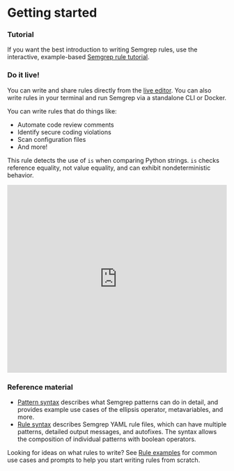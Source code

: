 # Getting started

### Tutorial

If you want the best introduction to writing Semgrep rules, use the interactive, example-based [Semgrep rule tutorial](https://semgrep.dev/learn).

### Do it live!
You can write and share rules directly from the [live editor](https://semgrep.dev/editor). You can also write rules in your terminal and run Semgrep via a standalone CLI or Docker.

You can write rules that do things like:

- Automate code review comments
- Identify secure coding violations
- Scan configuration files
- And more!

This rule detects the use of `is` when comparing Python strings. `is` checks reference equality, not value equality, and can exhibit nondeterministic behavior.

<iframe title="Semgrep example Python is comparison" src="https://semgrep.dev/embed/editor?snippet=B47A" width="100%" height="432px" frameborder="0"></iframe>

### Reference material

- [Pattern syntax](pattern-syntax.md) describes what Semgrep patterns can do
in detail, and provides example use cases of the ellipsis
operator, metavariables, and more.<br/>
- [Rule syntax](rule-syntax.md) describes Semgrep YAML rule files, which can have multiple patterns, detailed output messages, and autofixes. The syntax allows the composition of individual patterns with boolean operators.

Looking for ideas on what rules to write? See [Rule examples](rule-ideas.md) for common use cases and prompts to help you start writing rules from scratch.
